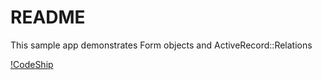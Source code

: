 README
====================

This sample app demonstrates Form objects and ActiveRecord::Relations

[!CodeShip](https://www.codeship.io/projects/b2e134d0-b9c1-0131-5ab2-4202456fde48/status)
